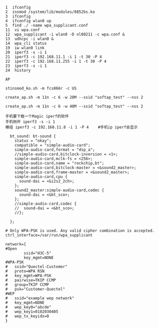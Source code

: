     1  ifconfig
    2  insmod /system/lib/modules/8852bs.ko
    3  ifconfig
    4  ifconfig wlan0 up
    5  find ./ -name wpa_supplicant.conf
    11  vi wpa.conf
    12  wpa_supplicant -i wlan0 -D nl80211 -c wpa.conf &
    13  udhcpc -i wlan0 &
    14  wpa_cli status
    19  iw wlan0 link
    20  iperf3 -s -i 1
    21  iperf3 -c 192.168.11.1 -i 1 -t 30 -P 4
    22  iperf3 -c 192.168.11.255 -i 1 -t 30 -P 4
    23  iperf3 -s -i 1
    24  history
    
    AP 
    
    stinsmod_ko.sh -m fcs866r -c US
    
    create_ap.sh -m 11n -c 6 -w 20M --ssid "softap_test" --nss 2
    
    create_ap.sh -m 11n -c 6 -w 40M --ssid "softap_test" --nss 2
    
    手机要下载一个Magic iperf的软件
    手机侧开 iperf3 -s -i 1
    模组 iperf3 -c 192.168.11.8 -i 1 -P 4    #手机ip iperf会显示



```
  bt_sound: bt-sound {
    status = "okay";
    compatible = "simple-audio-card";
    simple-audio-card,format = "dsp_a";
    //simple-audio-card,bitclock-inversion = <1>;
    simple-audio-card,mclk-fs = <256>;
    simple-audio-card,name = "rockchip,bt";
    simple-audio-card,bitclock-master = <&sound2_master>;
    simple-audio-card,frame-master = <&sound2_master>;
    simple-audio-card,cpu {
      sound-dai = <&i2s2_2ch>;
    };
    sound2_master:simple-audio-card,codec {
      sound-dai = <&bt_sco>;
    };
    //simple-audio-card,codec {
    //  sound-dai = <&bt_sco>;
    //};

  };
```




```
# Only WPA-PSK is used. Any valid cipher combination is accepted.
ctrl_interface=/var/run/wpa_supplicant

network={
#Open
        ssid="H3C-5"
        key_mgmt=NONE
#WPA-PSK
#	ssid="Quectel-Customer"
#	proto=WPA RSN
#	key_mgmt=WPA-PSK
#	pairwise=TKIP CCMP
#	group=TKIP CCMP
#	psk="Customer-Quectel"
#WEP
#	ssid="example wep network"
#	key_mgmt=NONE
#	wep_key0="abcde"
#	wep_key1=0102030405
#	wep_tx_keyidx=0
}
```

